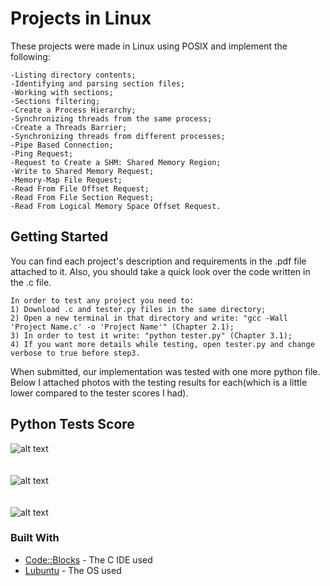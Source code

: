 # Projects in Linux
These projects were made in Linux using POSIX and implement the following:
```
-Listing directory contents;
-Identifying and parsing section files;
-Working with sections;
-Sections filtering;
-Create a Process Hierarchy;
-Synchronizing threads from the same process;
-Create a Threads Barrier;
-Synchronizing threads from different processes;
-Pipe Based Connection;
-Ping Request;
-Request to Create a SHM: Shared Memory Region;
-Write to Shared Memory Request;
-Memory-Map File Request;
-Read From File Offset Request;
-Read From File Section Request;
-Read From Logical Memory Space Offset Request.
```

## Getting Started
You can find each project's description and requirements in the .pdf file attached to it. Also, you should take a quick look over the code written in the .c file.
```
In order to test any project you need to:
1) Download .c and tester.py files in the same directory;
2) Open a new terminal in that directory and write: "gcc -Wall 'Project Name.c' -o 'Project Name'" (Chapter 2.1);
3) In order to test it write: "python tester.py" (Chapter 3.1);
4) If you want more details while testing, open tester.py and change verbose to true before step3.
```
When submitted, our implementation was tested with one more python file. Below I attached photos with the testing results for each(which is a little lower compared to the tester scores I had).

## Python Tests Score
![alt text](https://github.com/DanutGavrus/Photos/blob/master/1.%20File%20System%20Module.png)<br/><br/><br/>
![alt text](https://github.com/DanutGavrus/Photos/blob/master/2.%20Inter-Process%20Communication.png)<br/><br/><br/>
![alt text](https://github.com/DanutGavrus/Photos/blob/master/3.%20File%20System%20Module.png)

### Built With
* [Code::Blocks](http://www.codeblocks.org/) - The C IDE used
* [Lubuntu](https://lubuntu.net/) - The OS used